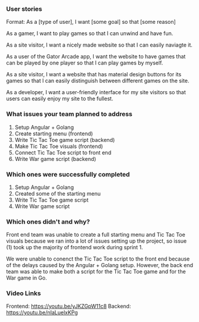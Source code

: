 ### User stories
Format: As a [type of user], I want [some goal] so that [some reason]

As a gamer, I want to play games so that I can unwind and have fun.

As a site visitor, I want a nicely made website so that I can easily naviagte it. 

As a user of the Gator Arcade app, I want the website to have games that can be played by one player so that I can play games by myself.

As a site visitor, I want a website that has material design buttons for its games so that I can easily distinguish between different games on the site.

As a developer, I want a user-friendly interface for my site visitors so that users can easily enjoy my site to the fullest.

### What issues your team planned to address
1. Setup Angular + Golang
2. Create starting menu (frontend)
3. Write Tic Tac Toe game script (backend)
4. Make Tic Tac Toe visuals (frontend)
5. Connect Tic Tac Toe script to front end
6. Write War game script (backend)
### Which ones were successfully completed
1. Setup Angular + Golang
2. Created some of the starting menu
3. Write Tic Tac Toe game script
4. Write War game script
### Which ones didn't and why?
Front end team was unable to create a full starting menu and Tic Tac Toe visuals because we ran into a lot of issues setting up the project, so issue (1) took up the majority of frontend work during sprint 1.

We were unable to conenct the Tic Tac Toe script to the front end because of the delays caused by the Angular + Golang setup. However, the back end team was able to make both a script for the Tic Tac Toe game and for the War game in Go.

### Video Links
Frontend: https://youtu.be/yJKZGpW11c8
Backend: https://youtu.be/nIaLuelxKPg
